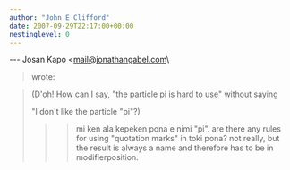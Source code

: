 ```yaml
---
author: "John E Clifford"
date: 2007-09-29T22:17:00+00:00
nestinglevel: 0
---
```

\---
 Josan Kapo <[mail@jonathangabel.com](mailto://mail@jonathangabel.com)\
> wrote:

>> 
>> 
> (D'oh! How can I say, "the particle pi is hard to use" without saying
> 
> "I don't like the particle "pi"?)
> 
>>> mi ken ala kepeken pona e nimi "pi".
>>> are there any rules for using "quotation marks" in toki pona?
>>not really, but the result is always a name and therefore has to be in modifierposition.